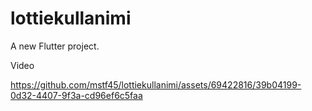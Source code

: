 # lottiekullanimi

A new Flutter project.

Video

https://github.com/mstf45/lottiekullanimi/assets/69422816/39b04199-0d32-4407-9f3a-cd96ef6c5faa
